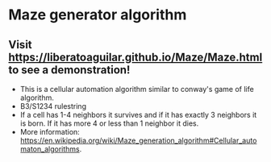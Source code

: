 # Maze generator algorithm

## Visit https://liberatoaguilar.github.io/Maze/Maze.html to see a demonstration!

- This is a cellular automation algorithm similar to conway's game of life algorithm.
- B3/S1234 rulestring
- If a cell has 1-4 neighbors it survives and if it has exactly 3 neighbors it is born. If it has more 4 or less than 1 neighbor it dies.
- More information: https://en.wikipedia.org/wiki/Maze_generation_algorithm#Cellular_automaton_algorithms.
